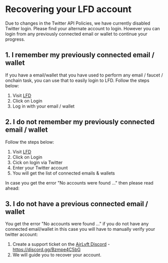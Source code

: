 # Recovering your LFD account

Due to changes in the Twitter API Policies, we have currently disabled Twitter login. Please find your alternate account to login.
However you can login from any previously connected email or wallet to continue your progress.

## 1. I remember my previously connected email / wallet
If you have a email/wallet that you have used to perform any email / faucet / onchain task, you can use that to easily login to LFD.
Follow the steps below:
1. Visit [LFD](https://lfd.tanssi.network)
2. Click on Login
3. Log in with your email / wallet

## 2. I do not remember my previously connected email / wallet
Follow the steps below:
1. Visit [LFD](https://lfd.tanssi.network)
2. Click on Login
3. Cick on login via Twitter
4. Enter your Twitter account
5. You will get the list of connected emails & wallets

In case you get the error "No accounts were found ..." then please read ahead:

## 3. I do not have a previous connected email / wallet
You get the error "No accounts were found ..." if you do not have any connected email/wallet in this case you will have to manually verify your twitter account:
1. Create a support ticket on the [AirLyft Discord](https://discord.gg/Bzmpe4C5bG) - https://discord.gg/Bzmpe4C5bG
2. We will guide you to recover your account.
